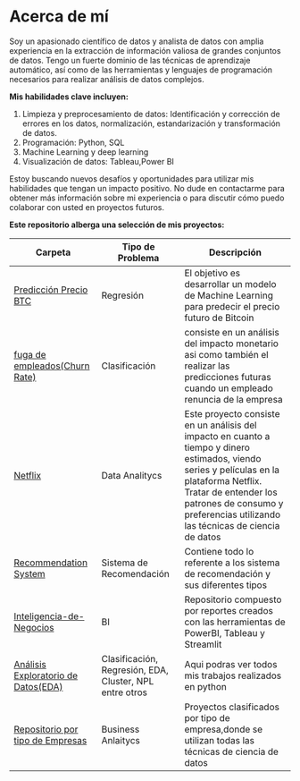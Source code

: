 # Acerca de mí
Soy un apasionado científico de datos y analista de datos con amplia experiencia en la extracción de información valiosa de grandes conjuntos de datos. Tengo un fuerte dominio de las técnicas  de aprendizaje automático, así como de las herramientas y lenguajes de programación necesarios para realizar análisis de datos complejos.  

**Mis habilidades clave incluyen:**

1. Limpieza y preprocesamiento de datos: Identificación y corrección de errores en los datos, normalización, estandarización y transformación de datos.
1. Programación: Python,  SQL
1. Machine Learning y deep learning
1. Visualización de datos: Tableau,Power BI

Estoy buscando nuevos desafíos y oportunidades para utilizar mis habilidades que tengan un impacto positivo. No dude en contactarme para obtener más información sobre mi experiencia o para discutir cómo puedo colaborar con usted en proyectos futuros.
   
**Este repositorio alberga una selección de mis proyectos:**   

| Carpeta | Tipo de Problema | Descripción |
|---|---|---|
| [Predicción Precio BTC](https://github.com/luishernand/predecir_precio_BTC) | Regresión | El objetivo es desarrollar un modelo de Machine Learning para predecir el precio futuro de Bitcoin | 
| [fuga de empleados(Churn Rate)](https://github.com/luishernand/fuga_empleados) | Clasificación | consiste en un análisis del impacto monetario asi como también el realizar las predicciones futuras cuando un empleado renuncia de la empresa |
| [Netflix](https://github.com/luishernand/NETFLIX/tree/main) | Data Analitycs |  Este proyecto consiste en un análisis del impacto en cuanto a tiempo y dinero estimados, viendo series y películas en la plataforma Netflix. Tratar de entender los patrones de consumo y preferencias utilizando las técnicas de ciencia de datos | 
| [Recommendation System](https://github.com/luishernand/System_Recommendation/tree/main) | Sistema de Recomendación | Contiene todo lo referente a los sistema de recomendación y sus diferentes tipos | 
| [Inteligencia-de-Negocios](https://luishernand.github.io/Inteligencia-de-Negocios/) | BI | Repositorio  compuesto por reportes creados con las herramientas de PowerBI, Tableau y  Streamlit | 
| [Análisis Exploratorio de Datos(EDA)](https://luishernand.github.io/Analisis-EDA-predicciones/) | Clasificación, Regresión, EDA, Cluster, NPL entre otros | Aqui podras ver todos mis trabajos realizados en python |
| [Repositorio por tipo de Empresas](https://luishernand.github.io/Mis-proyectos-de-ML-por-tipo-Industrias/) | Business Anlaitycs | Proyectos clasificados por tipo de empresa,donde se utilizan todas las técnicas de ciencia de datos | 

  



